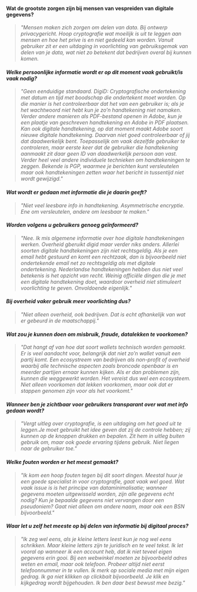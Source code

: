 #### Wat de grootste zorgen zijn bij mensen van vespreiden van digitale gegevens? 

> <i>"Mensen maken zich zorgen om delen van data. Bij ontwerp privacygericht. Hoop cryptografie wat moeilijk is uit te leggen aan mensen en hoe het prive is en niet gedeeld kan worden. Vanuit gebruiker zit er een uitdaging in voorlichting van gebruiksgemak van delen van je data, wat niet zo betekent dat bedrijven overal bij kunnen komen. 

#### Welke persoonlijke informatie wordt er op dit moment vaak gebruikt/is vaak nodig? 

> <i>"Geen eenduidige standaard. DigiD: Cryptografische ondertekening met datum en tijd met boodschap die ondertekent moet worden. Op die manier is het controleerbaar dat het van een gebruiker is; als je het wachtwoord niet hebt kun je zo’n handtekening niet namaken. Verder andere manieren als PDF-bestand openen in Adobe, kun je een plaatje van geschreven handtekening en Adobe in PDF plaatsen. Kan ook digitale handtekening, op dat moment maakt Adobe soort nieuwe digitale handtekening. Daarvan niet goed controleerbaar of jij dat daadwerkelijk bent. Toepasselijk om vaak dezelfde gebruiker te controleren, maar eerste keer dat de gebruiker die handtekening aanmaakt zit daar geen ID van daadwerkelijk persoon aan vast. Verder heel veel andere individuele technieken om handtekeningen te zeggen. Bekende is PGP, waarmee je berichten kunt versleutelen maar ook handtekeningen zetten waar het bericht in tussentijd niet wordt gewijzigd."</i> 

#### Wat wordt er gedaan met informatie die je daarin geeft? 

> <i>"Niet veel leesbare info in handtekening. Asymmetrische encryptie. Ene om versleutelen, andere om leesbaar te maken."</i> 

#### Worden volgens u gebruikers genoeg geïnformeerd? 

> <i>"Nee. Ik mis algemene informatie over hoe digitale handtekeningen werken. Overheid gberuikt digid maar verder niks anders. Allerlei soorten digitale handtekeningen zijn niet rechtsgeldig. Als je een email hebt gestuurd en komt een rechtzaak, dan is bijvoorbeeld niet ondertekende email net zo rechtsgeldig als met digitale ondertekening. Nederlandse handtekeningen hebben dus niet veel betekenis is het opzicht van recht. Weinig officiële dingen die je met een digitale handtekening doet, waardoor overheid niet stimuleert voorlichting te geven. Onvoldoende eigenlijk."</i> 

#### Bij overheid vaker gebruik meer voorlichting dus? 

> <i>"Niet alleen overheid, ook bedrijven. Dat is echt afhankelijk van wat er gebeurd in de maatschappij."</i>  

#### Wat zou je kunnen doen om misbruik, fraude, datalekken te voorkomen? 

> <i>"Dat hangt af van hoe dat soort wallets technisch worden gemaakt. Er is veel aandacht voor, belangrijk dat niet zo’n wallet vanuit een partij komt. Een ecosystreem van bedrijven als non-profit of overheid waarbij alle technische aspecten zoals broncode openbaar is en meerder partijen ernaar kunnen kijken. Als er dan problemen zijn, kunnen die weggewerkt worden. Het vereist dus wel een ecosysteem. Niet alleen voorkomen dat lekken voorkomen, maar ook dat er stappen genomen zijn voor als het voorkomt."</i>
 
#### Wanneer ben je zichtbaar voor gebruikers transparant over wat met info gedaan wordt? 

> <i>"Vergt uitleg over cryptografie, is een uitdaging om het goed uit te leggen.Je moet gebruikt het idee geven dat zij de controle hebben; zij kunnen op de knoppen drukken en bepalen. Zit hem in uitleg buiten gebruik om, maar ook goede ervaring tijdens gebruik. Niet liegen naar de gebruiker toe."</i> 

#### Welke fouten worden er het meest gemaakt? 

> <i>"Ik kom een hoop fouten tegen bij dit soort dingen. Meestal huur je een goede specialist in voor cryptografie, gaat vaak wel goed. Wat vaak issue is is het principe van dataminimalisatie; wanneer gegevens moeten uitgewisseld worden, zijn alle gegevens echt nodig? Kun je bepaalde gegevens niet vervangen door een pseudoniem? Gaat niet alleen om andere naam, maar ook een BSN bijvoorbeeld."</i> 

#### Waar let u zelf het meeste op bij delen van informatie bij digitaal proces? 

> <i>"Ik zeg wel eens, als je kleine letters leest kun je nog wel eens schrikken. Maar kleine letters zijn te juridisch en te veel tekst. Ik let vooral op wanneer ik een account heb, dat ik niet teveel eigen gegevens erin gooi. Bij een webwinkel moeten ze bijvoorbeeld adres weten en email, maar ook telefoon. Probeer altijd niet eerst telefoonnummer in te vullen. Ik merk op sociale media met mijn eigen gedrag. Ik ga niet klikken op clickbait bijvoorbeeld. Je klik en kijkgedrag wordt bijgehouden. Ik ben daar best bewust mee bezig."</i> 
